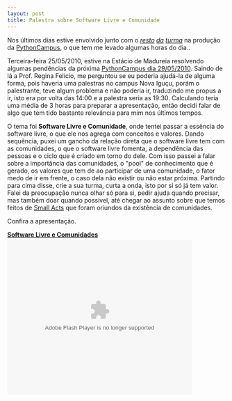 ```yaml
--- 
layout: post
title: Palestra sobre Software Livre e Comunidade
---
```


Nos últimos dias estive envolvido junto com o *[resto](http://pythonrio.org) [da](http://dojorio.org) [turma](http://horaextra.org)* na produção da [PythonCampus](http://pythoncampus.org), o que tem me levado algumas horas do dia..

Terceira-feira 25/05/2010, estive na Estácio de Madureia resolvendo algumas pendências da próxima [PythonCampus dia 29/05/2010](http://pythoncampus.org). Saindo de lá a Prof. Regina Felício, me perguntou se eu poderia ajudá-la de alguma forma, pois haveria uma palestras no campus Nova Iguçu, porám o palestrante, teve algum problema e não poderia ir, traduzindo me propus a ir, isto era por volta das 14:00 e a palestra seria as 19:30. Calculando teria uma média de 3 horas para preparar a apresentação, então decidi falar de algo que tem tido bastante relevância para mim nos últimos tempos.

O tema foi **Software Livre e Comunidade**, onde tentei passar a essência do software livre, o que ele nos agrega com conceitos e valores. Dando sequência, puxei um gancho da relação direta que o software livre tem com as comunidades, o que o software livre fomenta, a dependência das pessoas e o ciclo que é criado em torno do dele.
Com isso passei a falar sobre a importância das comunidades, o "pool" de conhecimento que é gerado, os valores que tem de ao participar de uma comunidade, o fator medo de ir em frente, o caso dela não existir ou não estar próxima. Partindo para cima disse, crie a sua turma, curta a onda, isto por si só já tem valor.
Falei da preocupação nunca olhar só para si, pedir ajuda quando precisar, mas também doar quando possível, até chegar ao assunto sobre que temos feitos de [Small Acts](http://smallactsmanifesto.org) que foram oriundos da existência de comunidades.

Confira a apresentação.

<p style="width:425px" id="__ss_4333117"><strong style="display:block;margin:12px 0 4px"><a href="http://www.slideshare.net/rodrigoospinto/software-livre-e-comunidades" title="Software Livre e Comunidades">Software Livre e Comunidades</a></strong><object id="__sse4333117" width="425" height="355"><param name="movie" value="http://static.slidesharecdn.com/swf/ssplayer2.swf?doc=slc-100527160029-phpapp02&rel=0&stripped_title=software-livre-e-comunidades" /><param name="allowFullScreen" value="true"/><param name="allowScriptAccess" value="always"/><embed name="__sse4333117" src="http://static.slidesharecdn.com/swf/ssplayer2.swf?doc=slc-100527160029-phpapp02&rel=0&stripped_title=software-livre-e-comunidades" type="application/x-shockwave-flash" allowscriptaccess="always" allowfullscreen="true" width="425" height="355"></embed></object></p>
